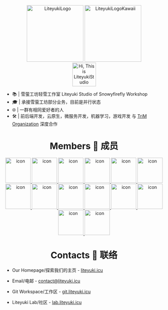 <div align="center">
  <img src="https://cdn.liteyuki.icu/static/img/liteyuki_icon_640.png" width="180" height="180" alt="LiteyukiLogo" />
  <img src="https://cdn.liteyuki.icu/static/svg/lylogo-full.svg" height="180" alt="LiteyukiLogoKawaii" />
</div>

<div align="center">
  <img src="https://cdn.liteyuki.icu/static/svg/typing.svg" height="75px" alt="Hi, This is LiteyukiStudio" align="center" />
</div>

- 📚 | 雪萤工坊轻雪工作室 Liteyuki Studio of Snowyfirefly Workshop
- 🎓 | 承接雪萤工坊部分业务，目前是并行状态
- 🌐 | 一群有相同爱好者的人
- 🛠️ | 前后端开发，云原生，微服务开发，机器学习，游戏开发 与 [TriM Organization](https://github.com/TriM-Organization) 深度合作


<div align="center">

  # Members 👤 成员

</div>

<div align="center">
  <a href="https://github.com/snowykami">
    <img src="https://github.com/snowykami.png" height="80px" alt="icon" />
  </a>
  <a href="https://github.com/liteyuki-flow">
    <img src="https://github.com/liteyuki-flow.png" height="80px" alt="icon" />
  </a>
  <a href="https://github.com/Asankilp">
    <img src="https://github.com/Asankilp.png" height="80px" alt="icon" />
  </a>
  <a href="https://github.com/ChenXu233">
    <img src="https://github.com/ChenXu233.png" height="80px" alt="icon" />
  </a>
  <a href="https://github.com/EillesWan">
    <img src="https://github.com/EillesWan.png" height="80px" alt="icon" />
  </a>
  <a href="https://github.com/ElapsingDreams">
    <img src="https://github.com/ElapsingDreams.png" height="80px" alt="icon" />
  </a>
  <a href="https://github.com/HornCopper">
    <img src="https://github.com/HornCopper.png" height="80px" alt="icon" />
  </a>
  <a href="https://github.com/LuoChenXil">
    <img src="https://github.com/LuoChenXil.png" height="80px" alt="icon" />
  </a>
  <a href="https://github.com/Miracle200606">
    <img src="https://github.com/Miracle200606.png" height="80px" alt="icon" />
  </a>
  <a href="https://github.com/MoeSnowyFox">
    <img src="https://github.com/MoeSnowyFox.png" height="80px" alt="icon" />
  </a>
  <a href="https://github.com/Nanaloveyuki">
    <img src="https://github.com/Nanaloveyuki.png" height="80px" alt="icon" />
  </a>
  <a href="https://github.com/synodriver">
    <img src="https://github.com/synodriver.png" height="80px" alt="icon" />
  </a>
  <a href="https://github.com/Twisuki">
    <img src="https://github.com/Twisuki.png" height="80px" alt="icon" />
  </a>
  <a href="https://github.com/yuhan2680">
    <img src="https://github.com/yuhan2680.png" height="80px" alt="icon" />
  </a>
</div>


<div align="center">

  # Contacts 📧 联络

</div>

- Our Homepage/探索我们的主页 - [liteyuki.icu](https://liteyuki.icu)

- Email/电邮 - [contact@liteyuki.icu](contact@liteyuki.icu)

- Git Workspace/工作区 - [git.liteyuki.icu](https://git.liteyuki.icu)

- Liteyuki Lab/社区 - [lab.liteyuki.icu](https://lab.liteyuki.icu)
